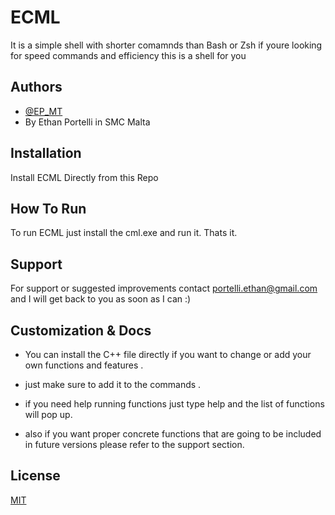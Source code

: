 
# ECML

It is a simple shell with shorter comamnds than Bash or Zsh 
if youre looking for speed commands and efficiency this is a shell for you 


## Authors

- [@EP_MT](https://github.com/EP-MT)
- By Ethan Portelli in SMC Malta
## Installation

Install ECML Directly from this Repo
    
## How To Run

To run ECML just install the cml.exe and run it. Thats it.



## Support

For support or suggested improvements contact portelli.ethan@gmail.com and I will get back to you as soon as I can :)

## Customization & Docs

- You can install the C++ file directly if you want to change or add your own functions and features .

- just make sure to add it to the commands <map> .

- if you need help running functions just type help and the list of functions will pop up.

- also if you want proper concrete functions that are going to be included in future versions please refer to the support section.

## License

[MIT](https://choosealicense.com/licenses/mit/)


